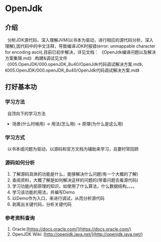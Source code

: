 # OpenJdk

## 介绍
&nbsp;&nbsp;分析JDK源代码，深入理解JVM(以书本为驱动，进行相应的源代码分析，深入理解),因代码中的中文注释，导致编译JDK时报错(error: unmappable character for encoding ascii),目前已初步解决，详见文档： 《OpenJdk编译问题以及解决方案集锦.md》.构建&调试见文件《005.OpenJDK/000.openJDK_8u40/OpenJdk代码调试解决方案.md》、《005.OpenJDK/000.openJDK_8u40/OpenJdk代码调试解决方案.md》

## 打好基本功

### 学习方法
&nbsp;&nbsp;自顶向下的学习方法
- 场景(什么时候用) -> 用法(怎么用) -> 原理(为什么是这么用)

### 学习方式
&nbsp;&nbsp;以书本或问题为驱动，以源码和官方文档为辅助来学习，且要时常回顾

### 源码如何分析
1. 了解源码具体的功能是什么，能够解决什么问题(有一个大概的了解)
2. 查阅资料，大概了解是如何解决这样的问题的(带着问题去看源代码)
3. 学习功能内部原理的知识，如使用了什么算法，什么数据结构。。。。
4. 学习该功能的用法，并编写Demo
5. 以Demo作为入口，来进行调试，从而分析源代码
6. 剥离出关键代码，分析关键代码

### 参考资料查询
1. Oracle:[https://docs.oracle.com/](https://docs.oracle.com/)
2. OpenJDK Wiki: [http://openjdk.java.net/](http://openjdk.java.net/)